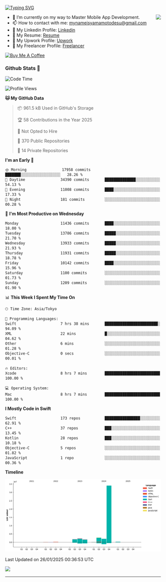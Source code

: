 
[![Typing SVG](https://readme-typing-svg.demolab.com/?lines=Thank+You+For+Visiting!!;You+Are+Welcome✨;I+am+Kyo+Yamamoto;Mobile+Developer)](https://git.io/typing-svg)
<p>
<img align="right" src="https://media.giphy.com/media/26ufdb3cYKwbRtYVW/giphy.gif" style="max-width:100%;" height="150px">

- 🌱 I’m currently on my way to Master Mobile App Development.
- 📫 How to contact with me: mynameisyamamotodesu@gmail.com
- 🔗 My Linkedin Profile: [Linkedin](https://www.linkedin.com/in/kyo-yamamoto-a2ab50239)
- 🔗 My Resume: [Resume](https://www.kickresume.com/cv/rNok4e/)
- 🔗 My Upwork Profile: [Upwork](https://www.upwork.com/freelancers/~01aa9115102bb4af25)
- 🔗 My Freelancer Profile: [Freelancer](https://www.freelancer.com/u/yamamotodesu)

<a href="https://www.buymeacoffee.com/kyoyamamoto" target="_blank"><img src="https://cdn.buymeacoffee.com/buttons/default-orange.png" alt="Buy Me A Coffee" height="41" width="174"></a>

### Github Stats 🥇 
<!--START_SECTION:waka-->
![Code Time](http://img.shields.io/badge/Code%20Time-1%2C007%20hrs%2033%20mins-blue)

![Profile Views](http://img.shields.io/badge/Profile%20Views-1-blue)

**🐱 My GitHub Data** 

> 📦 961.5 kB Used in GitHub's Storage 
 > 
> 🏆 58 Contributions in the Year 2025
 > 
> 🚫 Not Opted to Hire
 > 
> 📜 370 Public Repositories 
 > 
> 🔑 14 Private Repositories 
 > 
**I'm an Early 🐤** 

```text
🌞 Morning                17958 commits       ███████░░░░░░░░░░░░░░░░░░   28.26 % 
🌆 Daytime                34390 commits       ██████████████░░░░░░░░░░░   54.13 % 
🌃 Evening                11008 commits       ████░░░░░░░░░░░░░░░░░░░░░   17.33 % 
🌙 Night                  181 commits         ░░░░░░░░░░░░░░░░░░░░░░░░░   00.28 % 
```
📅 **I'm Most Productive on Wednesday** 

```text
Monday                   11436 commits       ████░░░░░░░░░░░░░░░░░░░░░   18.00 % 
Tuesday                  13786 commits       █████░░░░░░░░░░░░░░░░░░░░   21.70 % 
Wednesday                13933 commits       █████░░░░░░░░░░░░░░░░░░░░   21.93 % 
Thursday                 11931 commits       █████░░░░░░░░░░░░░░░░░░░░   18.78 % 
Friday                   10142 commits       ████░░░░░░░░░░░░░░░░░░░░░   15.96 % 
Saturday                 1100 commits        ░░░░░░░░░░░░░░░░░░░░░░░░░   01.73 % 
Sunday                   1209 commits        ░░░░░░░░░░░░░░░░░░░░░░░░░   01.90 % 
```


📊 **This Week I Spent My Time On** 

```text
🕑︎ Time Zone: Asia/Tokyo

💬 Programming Languages: 
Swift                    7 hrs 38 mins       ████████████████████████░   94.09 % 
XML                      22 mins             █░░░░░░░░░░░░░░░░░░░░░░░░   04.62 % 
Other                    6 mins              ░░░░░░░░░░░░░░░░░░░░░░░░░   01.28 % 
Objective-C              0 secs              ░░░░░░░░░░░░░░░░░░░░░░░░░   00.01 % 

🔥 Editors: 
Xcode                    8 hrs 7 mins        █████████████████████████   100.00 % 

💻 Operating System: 
Mac                      8 hrs 7 mins        █████████████████████████   100.00 % 
```

**I Mostly Code in Swift** 

```text
Swift                    173 repos           ████████████████░░░░░░░░░   62.91 % 
C++                      37 repos            ███░░░░░░░░░░░░░░░░░░░░░░   13.45 % 
Kotlin                   28 repos            ███░░░░░░░░░░░░░░░░░░░░░░   10.18 % 
Objective-C              5 repos             ░░░░░░░░░░░░░░░░░░░░░░░░░   01.82 % 
JavaScript               1 repo              ░░░░░░░░░░░░░░░░░░░░░░░░░   00.36 % 
```



**Timeline**

![Lines of Code chart](https://raw.githubusercontent.com/YamamotoDesu/YamamotoDesu/main/assets/bar_graph.png)


 Last Updated on 26/01/2025 00:36:53 UTC
<!--END_SECTION:waka-->

![](https://github-profile-summary-cards.vercel.app/api/cards/profile-details?username=YamamotoDesu&theme=vue)

----
